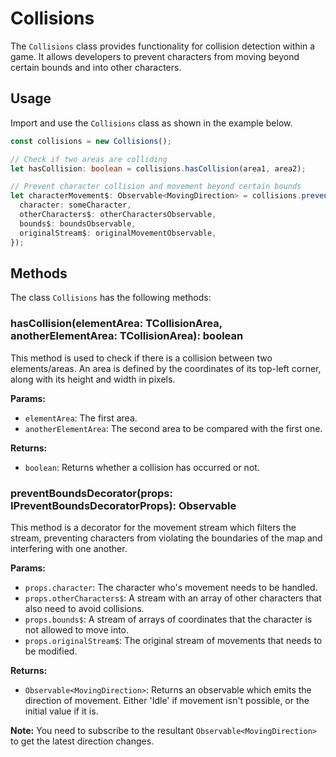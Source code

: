 
# Collisions

The `Collisions` class provides functionality for collision detection within a game. It allows developers to prevent characters from moving beyond certain bounds and into other characters.

## Usage

Import and use the `Collisions` class as shown in the example below.

```typescript
const collisions = new Collisions();

// Check if two areas are colliding
let hasCollision: boolean = collisions.hasCollision(area1, area2);

// Prevent character collision and movement beyond certain bounds
let characterMovement$: Observable<MovingDirection> = collisions.preventBoundsDecorator({
  character: someCharacter,
  otherCharacters$: otherCharactersObservable,
  bounds$: boundsObservable,
  originalStream$: originalMovementObservable,
});
```

## Methods

The class `Collisions` has the following methods:

### hasCollision(elementArea: TCollisionArea, anotherElementArea: TCollisionArea): boolean

This method is used to check if there is a collision between two elements/areas. An area is defined by the coordinates of its top-left corner, along with its height and width in pixels.

**Params:**
- `elementArea`: The first area.
- `anotherElementArea`: The second area to be compared with the first one.

**Returns:**
- `boolean`: Returns whether a collision has occurred or not.

### preventBoundsDecorator(props: IPreventBoundsDecoratorProps): Observable<MovingDirection>

This method is a decorator for the movement stream which filters the stream, preventing characters from violating the boundaries of the map and interfering with one another.

**Params:**
- `props.character`: The character who's movement needs to be handled.
- `props.otherCharacters$`: A stream with an array of other characters that also need to avoid collisions.
- `props.bounds$`: A stream of arrays of coordinates that the character is not allowed to move into.
- `props.originalStream$`: The original stream of movements that needs to be modified.

**Returns:**
- `Observable<MovingDirection>`: Returns an observable which emits the direction of movement. Either 'Idle' if movement isn't possible, or the initial value if it is.

**Note:** You need to subscribe to the resultant `Observable<MovingDirection>` to get the latest direction changes.
